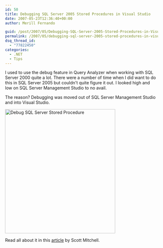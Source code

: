 ```yaml
---
id: 50
title: Debugging SQL Server 2005 Stored Procedures in Visual Studio
date: 2007-05-23T12:36:40+00:00
author: Merill Fernando

guid: /post/2007/05/Debugging-SQL-Server-2005-Stored-Procedures-in-Visual-Studio.aspx
permalink: /2007/05/debugging-sql-server-2005-stored-procedures-in-visual-studio/
dsq_thread_id:
  - "77822450"
categories:
  - .NET
  - Tips
---
```

<p>I used to use the debug feature in Query Analyzer when working with SQL Server 2000 quite a lot. There were a number of time when I did want to do this in SQL Server 2005 but couldn't quite figure it out. I looked high and low on SQL Server Management Studio to no avail.</p> <p>The reason? Debugging was moved out of SQL Server Management Studio and into Visual Studio.</p> <p><img height="410" alt="Debug SQL Server Stored Procedure" src="http://www.merill.net/wp-content/uploads/binary/DebuggingSQLServer2005StoredProceduresin_713C/sqlserver2005Debugstoredprocedure4.gif" width="363"> </p> <p>Read all about it in this <a href="http://aspnet.4guysfromrolla.com/articles/051607-1.aspx">article</a> by Scott Mitchell.</p>